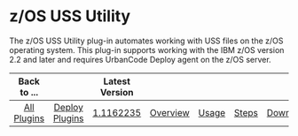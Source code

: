 
# z/OS USS Utility

The z/OS USS Utility plug-in automates working with USS files on the z/OS operating system. This plug-in supports working with the IBM z/OS version 2.2 and later and requires UrbanCode Deploy agent on the z/OS server.

|          Back to ...          |                                |                                                                      Latest Version                                                                       |||||
|:-----------------------------:|:------------------------------:|:---------------------------------------------------------------------------------------------------------------------------------------------------------:| :---: | :---: | :---: | :---: |
| [All Plugins](../../index.md) | [Deploy Plugins](../README.md) | [1.1162235](https://raw.githubusercontent.com/UrbanCode/IBM-UCD-PLUGINS/main/files/zos-replacetokens-uss/ucd-plugins-zos-replacetokens-uss-1.1162235.zip) |[Overview](overview.md)|[Usage](usage.md)|[Steps](steps.md)|[Downloads](downloads.md)|

